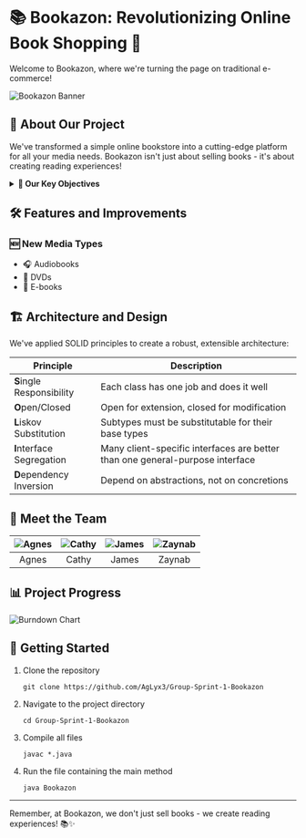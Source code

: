 # 📚 Bookazon: Revolutionizing Online Book Shopping 🚀

Welcome to Bookazon, where we're turning the page on traditional e-commerce!

![Bookazon Banner](https://via.placeholder.com/800x200?text=Bookazon+Banner)

## 🌟 About Our Project

We've transformed a simple online bookstore into a cutting-edge platform for all your media needs. Bookazon isn't just about selling books - it's about creating reading experiences!

<details>
<summary><strong>🎯 Our Key Objectives</strong></summary>

- 🏗️ Redesign with SOLID principles
- 🧹 Refactor code smells
- 📈 Enhance readability and maintainability
- 🔄 Apply Agile Scrum methodologies
- 🤝 Master collaborative development with Git and GitHub
</details>

## 🛠️ Features and Improvements

### 🆕 New Media Types
- 🎧 Audiobooks
- 📀 DVDs
- 📱 E-books

## 🏗️ Architecture and Design

We've applied SOLID principles to create a robust, extensible architecture:

| Principle | Description |
|-----------|-------------|
| **S**ingle Responsibility | Each class has one job and does it well |
| **O**pen/Closed | Open for extension, closed for modification |
| **L**iskov Substitution | Subtypes must be substitutable for their base types |
| **I**nterface Segregation | Many client-specific interfaces are better than one general-purpose interface |
| **D**ependency Inversion | Depend on abstractions, not on concretions |

## 👥 Meet the Team

| ![Agnes](https://via.placeholder.com/100) | ![Cathy](https://via.placeholder.com/100) | ![James](https://via.placeholder.com/100) | ![Zaynab](https://via.placeholder.com/100) |
|:---:|:---:|:---:|:---:|
| Agnes | Cathy | James | Zaynab |

## 📊 Project Progress

![Burndown Chart](https://via.placeholder.com/600x300?text=Burndown+Chart)

## 🚀 Getting Started

1. Clone the repository
   ```
   git clone https://github.com/AgLyx3/Group-Sprint-1-Bookazon
   ```
2. Navigate to the project directory
   ```
   cd Group-Sprint-1-Bookazon
   ```
3. Compile all files
   ```
   javac *.java
   ```
4. Run the file containing the main method
   ```
   java Bookazon
   ```

---

Remember, at Bookazon, we don't just sell books - we create reading experiences! 📚✨